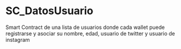 # SC_DatosUsuario
Smart Contract de una lista de usuarios donde cada wallet puede registrarse y asociar su nombre, edad, usuario de twitter y usuario de instagram
